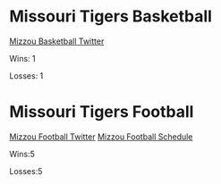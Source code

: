 # Missouri Tigers Basketball


[Mizzou Basketball Twitter](https://twitter.com/MizzouHoops)

Wins: 1

Losses: 1
# Missouri Tigers Football

[Mizzou Football Twitter](https://twitter.com/MizzouFootball)
[Mizzou Football Schedule](https://www.espn.com/college-football/team/schedule/_/id/142)

Wins:5

Losses:5
